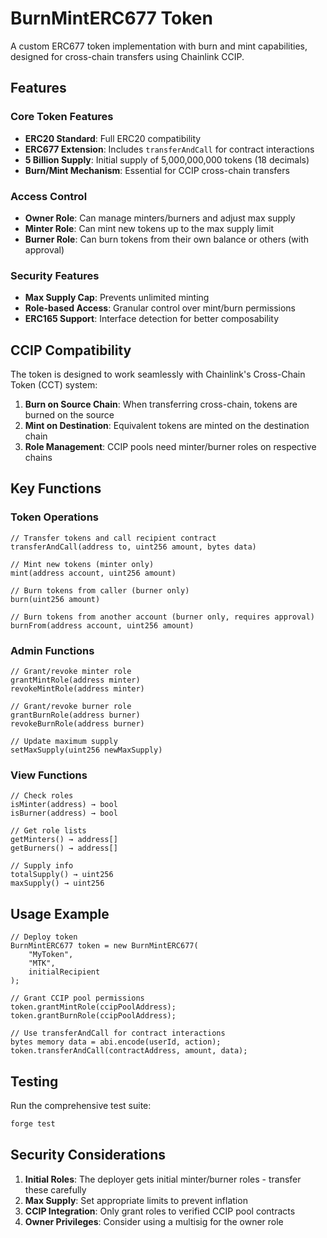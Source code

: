 # BurnMintERC677 Token

A custom ERC677 token implementation with burn and mint capabilities, designed for cross-chain transfers using Chainlink CCIP.

## Features

### Core Token Features
- **ERC20 Standard**: Full ERC20 compatibility
- **ERC677 Extension**: Includes `transferAndCall` for contract interactions
- **5 Billion Supply**: Initial supply of 5,000,000,000 tokens (18 decimals)
- **Burn/Mint Mechanism**: Essential for CCIP cross-chain transfers

### Access Control
- **Owner Role**: Can manage minters/burners and adjust max supply
- **Minter Role**: Can mint new tokens up to the max supply limit
- **Burner Role**: Can burn tokens from their own balance or others (with approval)

### Security Features
- **Max Supply Cap**: Prevents unlimited minting
- **Role-based Access**: Granular control over mint/burn permissions
- **ERC165 Support**: Interface detection for better composability

## CCIP Compatibility

The token is designed to work seamlessly with Chainlink's Cross-Chain Token (CCT) system:

1. **Burn on Source Chain**: When transferring cross-chain, tokens are burned on the source
2. **Mint on Destination**: Equivalent tokens are minted on the destination chain
3. **Role Management**: CCIP pools need minter/burner roles on respective chains

## Key Functions

### Token Operations
```solidity
// Transfer tokens and call recipient contract
transferAndCall(address to, uint256 amount, bytes data)

// Mint new tokens (minter only)
mint(address account, uint256 amount)

// Burn tokens from caller (burner only)
burn(uint256 amount)

// Burn tokens from another account (burner only, requires approval)
burnFrom(address account, uint256 amount)
```

### Admin Functions
```solidity
// Grant/revoke minter role
grantMintRole(address minter)
revokeMintRole(address minter)

// Grant/revoke burner role
grantBurnRole(address burner)
revokeBurnRole(address burner)

// Update maximum supply
setMaxSupply(uint256 newMaxSupply)
```

### View Functions
```solidity
// Check roles
isMinter(address) → bool
isBurner(address) → bool

// Get role lists
getMinters() → address[]
getBurners() → address[]

// Supply info
totalSupply() → uint256
maxSupply() → uint256
```

## Usage Example

```solidity
// Deploy token
BurnMintERC677 token = new BurnMintERC677(
    "MyToken",
    "MTK",
    initialRecipient
);

// Grant CCIP pool permissions
token.grantMintRole(ccipPoolAddress);
token.grantBurnRole(ccipPoolAddress);

// Use transferAndCall for contract interactions
bytes memory data = abi.encode(userId, action);
token.transferAndCall(contractAddress, amount, data);
```

## Testing

Run the comprehensive test suite:
```bash
forge test
```

## Security Considerations

1. **Initial Roles**: The deployer gets initial minter/burner roles - transfer these carefully
2. **Max Supply**: Set appropriate limits to prevent inflation
3. **CCIP Integration**: Only grant roles to verified CCIP pool contracts
4. **Owner Privileges**: Consider using a multisig for the owner role